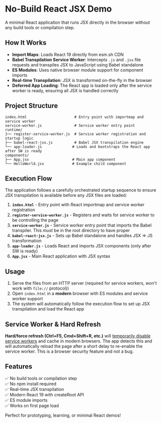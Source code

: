 # No-Build React JSX Demo

A minimal React application that runs JSX directly in the browser without any build tools or compilation step.

## How It Works

- **Import Maps**: Loads React 19 directly from esm.sh CDN
- **Babel Transpilation Service Worker**: Intercepts `.js` and `.jsx` file requests and transpiles JSX to JavaScript using Babel standalone
- **ES Modules**: Uses native browser module support for component imports
- **Real-time Transpilation**: JSX is transformed on-the-fly in the browser
- **Deferred App Loading**: The React app is loaded only after the service worker is ready, ensuring all JSX is handled correctly

## Project Structure

```
index.html                      # Entry point with importmap and service worker
service-worker.js               # Service worker entry point
runtime/
├── register-service-worker.js  # Service worker registration and startup logic
├── babel-react-jsx.js          # Babel JSX transpilation engine
└── app-loader.js              # Loads and bootstraps the React app after SW is ready
components/
├── App.jsx                    # Main app component  
└── HelloWorld.jsx             # Example child component
```

## Execution Flow

The application follows a carefully orchestrated startup sequence to ensure JSX transpilation is available before any JSX files are loaded:

1. **`index.html`** - Entry point with React importmap and service worker registration
2. **`register-service-worker.js`** - Registers and waits for service worker to be controlling the page
3. **`service-worker.js`** - Service worker entry point that imports the Babel transpiler. This *must* be in the root directory to have proper
4. **`babel-react-jsx.js`** - Sets up Babel standalone and handles JSX => JS transformation
5. **`app-loader.js`** - Loads React and imports JSX components (only after SW is ready)
6. **`App.jsx`** - Main React application with JSX syntax

## Usage

1. Serve the files from an HTTP server (required for service workers, won't work with `file://` protocol))
2. Open `index.html` in a **modern** browser with ES modules and service worker support
3. The system will automatically follow the execution flow to set up JSX transpilation and load the React app

## Service Worker & Hard Refresh 

**Hard/force refresh (Ctrl+F5, Cmd+Shift+R, etc.)** will [temporarily disable service workers](https://stackoverflow.com/a/49076667/5648839) and cache in modern browsers. The app detects this and will automatically reload the page after a short delay to re-enable the service worker. This is a browser security feature and not a bug.

## Features

✅ No build tools or compilation step  
✅ No npm install required  
✅ Real-time JSX transpilation  
✅ Modern React 19 with createRoot API  
✅ ES module imports  
✅ Works on first page load

Perfect for prototyping, learning, or minimal React demos!
